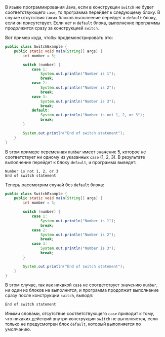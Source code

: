 В языке программирования Java, если в конструкции `switch` не будет соответствующего `case`, то программа перейдет к следующему блоку. В случае отсутствия таких блоков выполнение перейдет к `default` блоку, если он присутствует. Если нет и `default` блока, выполнение программы продолжится сразу за конструкцией `switch`.

Вот пример кода, чтобы продемонстрировать это:

```java
public class SwitchExample {
    public static void main(String[] args) {
        int number = 5;

        switch (number) {
            case 1:
                System.out.println("Number is 1");
                break;
            case 2:
                System.out.println("Number is 2");
                break;
            case 3:
                System.out.println("Number is 3");
                break;
            default:
                System.out.println("Number is not 1, 2, or 3");
                break;
        }

        System.out.println("End of switch statement");
    }
}
```

В этом примере переменная `number` имеет значение 5, которое не соответствует ни одному из указанных `case` (1, 2, 3). В результате выполнение перейдет к блоку `default`, и программа выведет:

```
Number is not 1, 2, or 3
End of switch statement
```

Теперь рассмотрим случай без `default` блока:

```java
public class SwitchExample {
    public static void main(String[] args) {
        int number = 5;

        switch (number) {
            case 1:
                System.out.println("Number is 1");
                break;
            case 2:
                System.out.println("Number is 2");
                break;
            case 3:
                System.out.println("Number is 3");
                break;
        }

        System.out.println("End of switch statement");
    }
}
```

В этом случае, так как никакой `case` не соответствует значению `number`, ни один из блоков не выполнится, и программа продолжит выполнение сразу после конструкции `switch`, выводя:

```
End of switch statement
```

Иными словами, отсутствие соответствующего `case` приводит к тому, что никаких действий внутри конструкции `switch` не выполняется, если только не предусмотрен блок `default`, который выполняется по умолчанию.